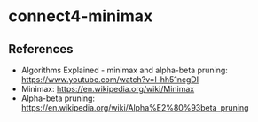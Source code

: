 # connect4-minimax

## References

- Algorithms Explained - minimax and alpha-beta pruning: <https://www.youtube.com/watch?v=l-hh51ncgDI>
- Minimax: <https://en.wikipedia.org/wiki/Minimax>
- Alpha-beta pruning: <https://en.wikipedia.org/wiki/Alpha%E2%80%93beta_pruning>
